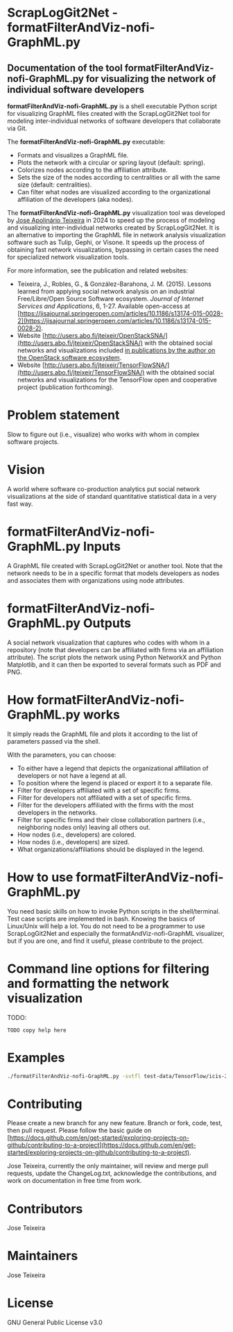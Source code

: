 # ScrapLogGit2Net - formatFilterAndViz-nofi-GraphML.py

## Documentation of the tool formatFilterAndViz-nofi-GraphML.py for visualizing the network of individual software developers

**formatFilterAndViz-nofi-GraphML.py** is a shell executable Python script for visualizing GraphML files created with the ScrapLogGit2Net tool for modeling inter-individual networks of software developers that collaborate via Git.

The **formatFilterAndViz-nofi-GraphML.py** executable:  
- Formats and visualizes a GraphML file.
- Plots the network with a circular or spring layout (default: spring).
- Colorizes nodes according to the affiliation attribute.
- Sets the size of the nodes according to centralities or all with the same size (default: centralities).
- Can filter what nodes are visualized according to the organizational affiliation of the developers (aka nodes).

The **formatFilterAndViz-nofi-GraphML.py** visualization tool was developed by [Jose Apolinário Teixeira](http://users.abo.fi/jteixeir/) in 2024 to speed up the process of modeling and visualizing inter-individual networks created by ScrapLogGit2Net. It is an alternative to importing the GraphML file in network analysis visualization software such as Tulip, Gephi, or Visone. It speeds up the process of obtaining fast network visualizations, bypassing in certain cases the need for specialized network visualization tools.

For more information, see the publication and related websites:

- Teixeira, J., Robles, G., & González-Barahona, J. M. (2015). Lessons learned from applying social network analysis on an industrial Free/Libre/Open Source Software ecosystem. *Journal of Internet Services and Applications*, 6, 1-27. Available open-access at  [https://jisajournal.springeropen.com/articles/10.1186/s13174-015-0028-2](https://jisajournal.springeropen.com/articles/10.1186/s13174-015-0028-2).
- Website [http://users.abo.fi/jteixeir/OpenStackSNA/](http://users.abo.fi/jteixeir/OpenStackSNA/) with the obtained social networks and visualizations included [in publications by the author on the OpenStack software ecosystem](http://users.abo.fi/jteixeir/#pub).
- Website [http://users.abo.fi/jteixeir/TensorFlowSNA/](http://users.abo.fi/jteixeir/TensorFlowSNA/) with the obtained social networks and visualizations for the TensorFlow open and cooperative project (publication forthcoming).

# Problem statement

Slow to figure out (i.e., visualize) who works with whom in complex software projects.

# Vision

A world where software co-production analytics put social network visualizations at the side of standard quantitative statistical data in a very fast way.

# **formatFilterAndViz-nofi-GraphML.py** Inputs

A GraphML file created with ScrapLogGit2Net or another tool. Note that the network needs to be in a specific format that models developers as nodes and associates them with organizations using node attributes.

# **formatFilterAndViz-nofi-GraphML.py** Outputs

A social network visualization that captures who codes with whom in a repository (note that developers can be affiliated with firms via an affiliation attribute). The script plots the network using Python NetworkX and Python Matplotlib, and it can then be exported to several formats such as PDF and PNG.

# How **formatFilterAndViz-nofi-GraphML.py** works

It simply reads the GraphML file and plots it according to the list of parameters passed via the shell.

With the parameters, you can choose:
- To either have a legend that depicts the organizational affiliation of developers or not have a legend at all.
- To position where the legend is placed or export it to a separate file.
- Filter for developers affiliated with a set of specific firms.
- Filter for developers not affiliated with a set of specific firms.
- Filter for the developers affiliated with the firms with the most developers in the networks.
- Filter for specific firms and their close collaboration partners (i.e., neighboring nodes only) leaving all others out.
- How nodes (i.e., developers) are colored.
- How nodes (i.e., developers) are sized.
- What organizations/affiliations should be displayed in the legend.

# How to use **formatFilterAndViz-nofi-GraphML.py**

You need basic skills on how to invoke Python scripts in the shell/terminal.  
Test case scripts are implemented in bash. Knowing the basics of Linux/Unix will help a lot. You do not need to be a programmer to use ScrapLogGit2Net and especially the formatAndViz-nofi-GraphML visualizer, but if you are one, and find it useful, please contribute to the project.

# Command line options for filtering and formatting the network visualization

TODO:

```
TODO copy help here
```

# Examples

```bash
./formatFilterAndViz-nofi-GraphML.py -svtfl test-data/TensorFlow/icis-2024-wp-networks-graphML/tensorFlowGitLog-2015-git-output-by-Jose.IN.NetworkFile.graphML
```

# Contributing

Please create a new branch for any new feature. Branch or fork, code, test, then pull request. Please follow the basic guide on [https://docs.github.com/en/get-started/exploring-projects-on-github/contributing-to-a-project](https://docs.github.com/en/get-started/exploring-projects-on-github/contributing-to-a-project).

Jose Teixeira, currently the only maintainer, will review and merge pull requests, update the ChangeLog.txt, acknowledge the contributions, and work on documentation in free time from work.

# Contributors

Jose Teixeira

# Maintainers

Jose Teixeira

# License

GNU General Public License v3.0

